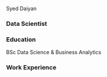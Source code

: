Syed Daiyan

### Data Scientist

### Education
BSc Data Science & Business Analytics

### Work Experience

